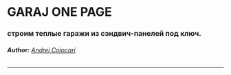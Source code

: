# **GARAJ ONE PAGE**
### строим теплые гаражи из сэндвич-панелей под ключ.
###### **Author:** [Andrei Cojocari](https://www.instagram.com/webtheory/ "Andrei Cojocari")
***



<!--![ScreenShot](https://github.com/gitbooster/start_hellper/blob/master/img/img-prew.png)-->
